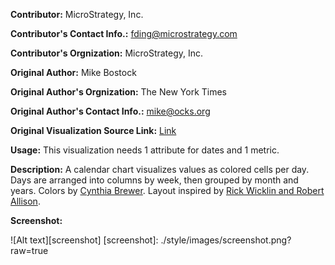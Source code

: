 **Contributor:** MicroStrategy, Inc.

**Contributor's Contact Info.:** <fding@microstrategy.com>

**Contributor's Orgnization:** MicroStrategy, Inc.

**Original Author:** Mike Bostock

**Original Author's Orgnization:** The New York Times

**Original Author's Contact Info.:** <mike@ocks.org>

**Original Visualization Source Link:** <a href = "http://bl.ocks.org/mbostock/4063318" target = "_blank">Link</a>

**Usage:** This visualization needs 1 attribute for dates and 1 metric.

**Description:** A calendar chart visualizes values as colored cells per day. Days are arranged into columns by week, then grouped by month and years. Colors by [Cynthia Brewer](http://colorbrewer2.org). Layout inspired by [Rick Wicklin and Robert Allison](http://stat-computing.org/dataexpo/2009/posters).

**Screenshot:**

![Alt text][screenshot]
[screenshot]: ./style/images/screenshot.png?raw=true




